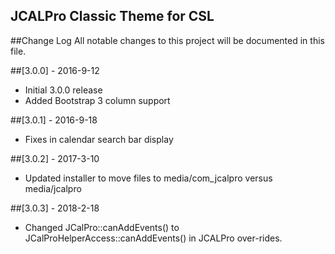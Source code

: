 ## JCALPro Classic Theme for CSL

##Change Log
All notable changes to this project will be documented in this file.

##[3.0.0] - 2016-9-12
  - Initial 3.0.0 release
  - Added Bootstrap 3 column support

##[3.0.1] - 2016-9-18
  - Fixes in calendar search bar display
  
##[3.0.2] - 2017-3-10
  - Updated installer to move files to media/com_jcalpro versus media/jcalpro
  
##[3.0.3] - 2018-2-18
- Changed JCalPro::canAddEvents() to JCalProHelperAccess::canAddEvents() in JCALPro over-rides.
